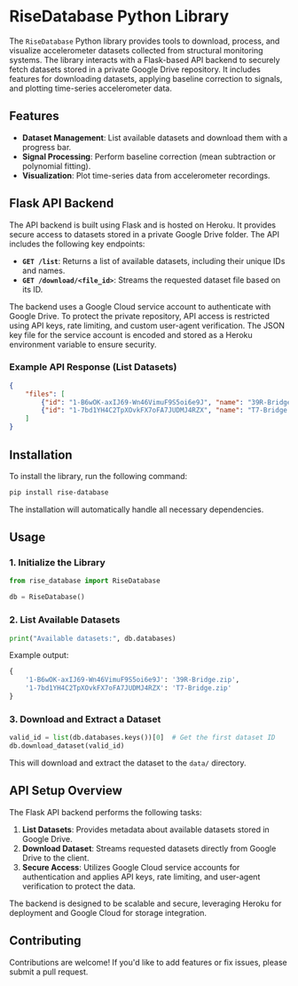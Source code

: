 # RiseDatabase Python Library

The `RiseDatabase` Python library provides tools to download, process, and visualize accelerometer datasets collected from structural monitoring systems. The library interacts with a Flask-based API backend to securely fetch datasets stored in a private Google Drive repository. It includes features for downloading datasets, applying baseline correction to signals, and plotting time-series accelerometer data.

## Features

- **Dataset Management**: List available datasets and download them with a progress bar.
- **Signal Processing**: Perform baseline correction (mean subtraction or polynomial fitting).
- **Visualization**: Plot time-series data from accelerometer recordings.

## Flask API Backend

The API backend is built using Flask and is hosted on Heroku. It provides secure access to datasets stored in a private Google Drive folder. The API includes the following key endpoints:

- **`GET /list`**: Returns a list of available datasets, including their unique IDs and names.
- **`GET /download/<file_id>`**: Streams the requested dataset file based on its ID.

The backend uses a Google Cloud service account to authenticate with Google Drive. To protect the private repository, API access is restricted using API keys, rate limiting, and custom user-agent verification. The JSON key file for the service account is encoded and stored as a Heroku environment variable to ensure security.

### Example API Response (List Datasets)
```json
{
    "files": [
        {"id": "1-B6wOK-axIJ69-Wn46VimuF9S5oi6e9J", "name": "39R-Bridge.zip"},
        {"id": "1-7bd1YH4C2TpXOvkFX7oFA7JUDMJ4RZX", "name": "T7-Bridge.zip"}
    ]
}
```

## Installation

To install the library, run the following command:

```bash
pip install rise-database
```

The installation will automatically handle all necessary dependencies.

## Usage

### 1. Initialize the Library
```python
from rise_database import RiseDatabase

db = RiseDatabase()
```

### 2. List Available Datasets
```python
print("Available datasets:", db.databases)
```

Example output:
```python
{
    '1-B6wOK-axIJ69-Wn46VimuF9S5oi6e9J': '39R-Bridge.zip',
    '1-7bd1YH4C2TpXOvkFX7oFA7JUDMJ4RZX': 'T7-Bridge.zip'
}
```

### 3. Download and Extract a Dataset
```python
valid_id = list(db.databases.keys())[0]  # Get the first dataset ID
db.download_dataset(valid_id)
```
This will download and extract the dataset to the `data/` directory.

## API Setup Overview

The Flask API backend performs the following tasks:

1. **List Datasets**: Provides metadata about available datasets stored in Google Drive.
2. **Download Dataset**: Streams requested datasets directly from Google Drive to the client.
3. **Secure Access**: Utilizes Google Cloud service accounts for authentication and applies API keys, rate limiting, and user-agent verification to protect the data.

The backend is designed to be scalable and secure, leveraging Heroku for deployment and Google Cloud for storage integration.

## Contributing

Contributions are welcome! If you'd like to add features or fix issues, please submit a pull request.

